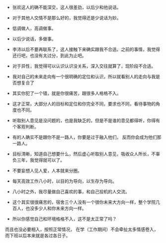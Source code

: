 - 张欢这人的确不能深交，这人很差劲，以后少和他说话。
- 对于其他人交情不是那么好的，我觉得还是少说话为妙。


- 低调做人，高调做事。
- 以后少说话，多做事。
- 李沛以后不要再联系了，这人接触下来确实跟我不合适。之前的事情，我觉得还行吧，也没有太过分，到此为止吧。


- 对于异性，我觉得可以认识认识没关系，深入交往就算了，现阶段不合适。

- 我对自己的未来走向有一个很明确的定位和认识，所以就看别人的走向与我是否想复合了


- 其实你犯了一个错，就是你很痛苦，跟很多人格格不入。


- 这才正常，大部分人的目标和定位和你完全不同，要求也不同，看待事物的角度也不同。

- 听取别人意见是没问题的，也是我缺乏的，但是不是谁的意见都得听，你得有个客观判断。

- 有的人确实不是跟你不是一路人，你要是过于融入他们， 反而你会成为他们那一路人。


- 目标清晰，知道自己想要什么，然后虚心听取别人意见，吸收众人所长，不辜负三年，我觉得就可以了。

- 不要妄想人见人爱，人本就来分圈。


- 每天高效工作八小时，以目的为导向，以生存为导向。


- 八小时之外，我尽量做自己喜欢的事，和自己投机的人交流。


- 这个其实很很痛苦的，宿舍三个人没有一个很你未来大方向一样，整个学院几百人，也没多少人和你未来方向一样。


- 所以你感觉自己和环境格格不入，这不是太正常了吗？

而且也没必要相入，按照正常情况， 在学（工作期间）不会牵扯太多情感卷入，而下班以后本来就是各过各日子。